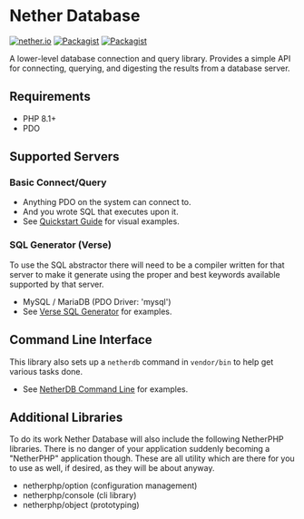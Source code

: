 # Nether Database
[![nether.io](https://img.shields.io/badge/nether-database-C661D2.svg)](http://nether.io/database/)
[![Packagist](https://img.shields.io/packagist/v/netherphp/database.svg)](https://packagist.org/packages/netherphp/database)
[![Packagist](https://img.shields.io/packagist/dt/netherphp/database.svg)](https://packagist.org/packages/netherphp/database)

A lower-level database connection and query library. Provides a simple API for connecting, querying, and digesting the results from a database server.


## Requirements

* PHP 8.1+
* PDO


## Supported Servers

### Basic Connect/Query

* Anything PDO on the system can connect to.
* And you wrote SQL that executes upon it.
* See [Quickstart Guide](https://github.com/netherphp/database/wiki/Quickstart-Guide) for visual examples.

### SQL Generator (Verse)

To use the SQL abstractor there will need to be a compiler written for that
server to make it generate using the proper and best keywords available
supported by that server.

* MySQL / MariaDB (PDO Driver: 'mysql')
* See [Verse SQL Generator](https://github.com/netherphp/database/wiki/Verse-SQL-Generator) for examples.



## Command Line Interface

This library also sets up a `netherdb` command in `vendor/bin` to help get
various tasks done.

* See [NetherDB Command Line](https://github.com/netherphp/database/wiki/NetherDB-Command-Line) for examples.


## Additional Libraries

To do its work Nether Database will also include the following NetherPHP libraries. There is no danger of your application suddenly becoming a "NetherPHP" application though. These are all utility which are there for you to use as well, if desired, as they will be about anyway.

* netherphp/option (configuration management)
* netherphp/console (cli library)
* netherphp/object (prototyping)

